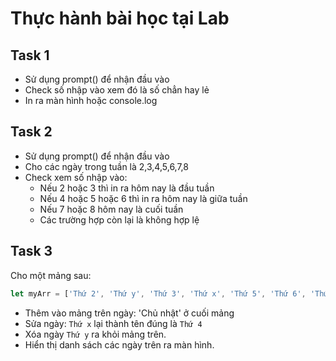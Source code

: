 # Thực hành bài học tại Lab

## Task 1

- Sử dụng prompt() để nhận đầu vào
- Check số nhập vào xem đó là số chẳn hay lẻ
- In ra màn hình hoặc console.log

## Task 2

- Sử dụng prompt() để nhận đầu vào
- Cho các ngày trong tuần là 2,3,4,5,6,7,8  
- Check xem số nhập vào:
  - Nếu 2 hoặc 3 thì in ra hôm nay là đầu tuần
  - Nếu 4 hoặc 5 hoặc 6 thì in ra hôm nay là giữa tuần
  - Nếu 7 hoặc 8 hôm nay là cuối tuần
  - Các trường hợp còn lại là không hợp lệ

## Task 3

Cho một mảng sau:

```js
let myArr = ['Thứ 2', 'Thứ y', 'Thứ 3', 'Thứ x', 'Thứ 5', 'Thứ 6', 'Thứ 7'];
```

* Thêm vào mảng trên ngày: 'Chủ nhật' ở cuối mảng
* Sửa ngày: `Thứ x` lại thành tên đúng là  `Thứ 4`
* Xóa ngày `Thứ y` ra khỏi mảng trên.
* Hiển thị danh sách các ngày trên ra màn hình.

